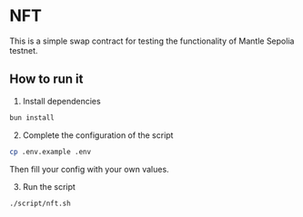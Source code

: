 # NFT

This is a simple swap contract for testing the functionality of Mantle Sepolia testnet.

## How to run it

1. Install dependencies

```bash
bun install
```

2. Complete the configuration of the script

```bash
cp .env.example .env
```

Then fill your config with your own values.

3. Run the script

```bash
./script/nft.sh
```
